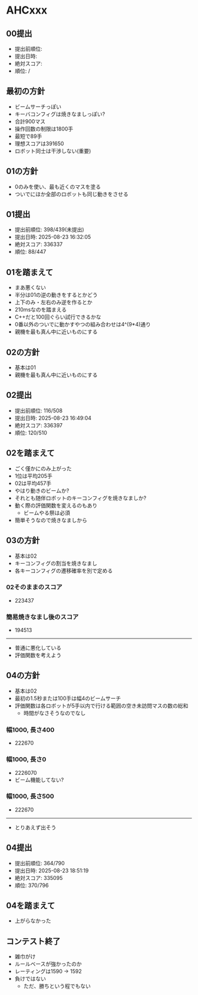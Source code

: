 # AHCxxx

## 00提出
- 提出前順位: 
- 提出日時: 
- 絶対スコア: 
- 順位: /

## 最初の方針
- ビームサーチっぽい
- キーバコンフィグは焼きなましっぽい?
- 合計900マス
- 操作回数の制限は1800手
- 最短で89手
- 理想スコアは391650
- ロボット同士は干渉しない(重要)

## 01の方針
- 0のみを使い、最も近くのマスを塗る
- ついでにほか全部のロボットも同じ動きをさせる

## 01提出
- 提出前順位: 398/439(未提出)
- 提出日時: 2025-08-23 16:32:05	
- 絶対スコア: 336337	
- 順位: 88/447

## 01を踏まえて
- まあ悪くない
- 半分は01の逆の動きをするとかどう
- 上下のみ・左右のみ逆を作るとか
- 210msなのを踏まえる
- C++だと100回ぐらい試行できるかな
- 0番以外のついでに動かすやつの組み合わせは4^(9*4)通り
- 親機を最も真ん中に近いものにする

## 02の方針
- 基本は01
- 親機を最も真ん中に近いものにする

## 02提出
- 提出前順位: 116/508
- 提出日時: 2025-08-23 16:49:04
- 絶対スコア: 336397
- 順位: 120/510

## 02を踏まえて
- ごく僅かにのみ上がった
- 1位は平均205手
- 02は平均457手
- やはり動きのビームか?
- それとも随伴ロボットのキーコンフィグを焼きなましか?
- 動く際の評価関数を変えるのもあり
  - ビームやる祭は必須
- 簡単そうなので焼きなましから

## 03の方針
- 基本は02
- キーコンフィグの割当を焼きなまし
- 各キーコンフィグの遷移確率を別で定める
### 02そのままのスコア
- 223437
### 簡易焼きなまし後のスコア
- 194513
---
- 普通に悪化している
- 評価関数を考えよう

## 04の方針
- 基本は02
- 最初の1.5秒または100手は幅4のビームサーチ
- 評価関数は各ロボットが5手以内で行ける範囲の空き未訪問マスの数の総和
  - 時間がなさそうなのでなし
### 幅1000, 長さ400
- 222670
### 幅1000, 長さ0
- 2226070
- ビーム機能してない?
### 幅1000, 長さ500
- 222670
---
- とりあえず出そう

## 04提出
- 提出前順位: 364/790
- 提出日時: 2025-08-23 18:51:19	
- 絶対スコア: 335095
- 順位: 370/796

## 04を踏まえて
- 上がらなかった

## コンテスト終了
- 雑巾がけ
- ルールベースが強かったのか
- レーティングは1590 -> 1592
- 負けではない
  - ただ、勝ちという程でもない